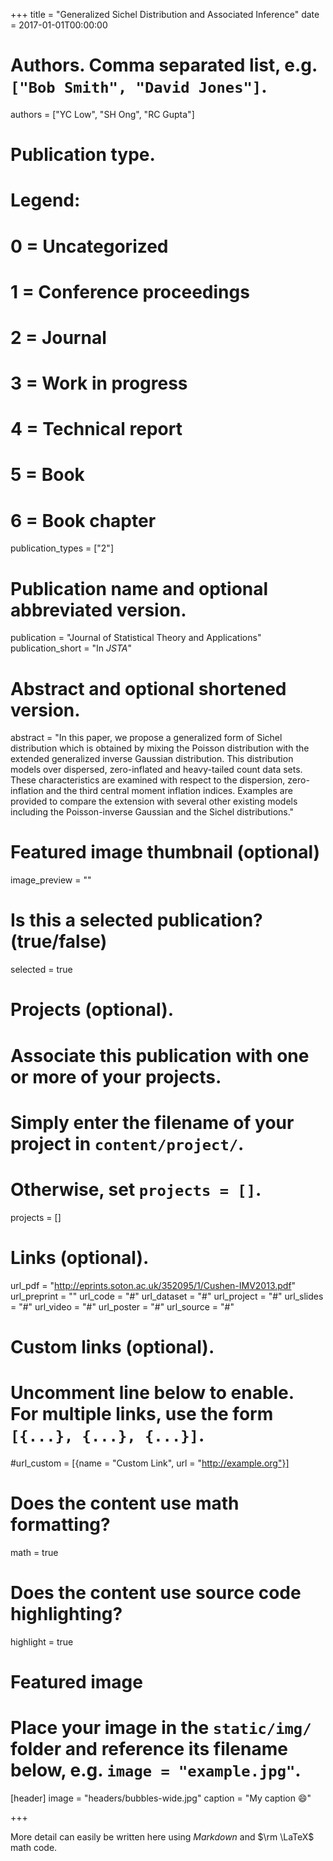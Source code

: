 +++
title = "Generalized Sichel Distribution and Associated Inference"
date = 2017-01-01T00:00:00

# Authors. Comma separated list, e.g. `["Bob Smith", "David Jones"]`.
authors = ["YC Low", "SH Ong", "RC Gupta"]

# Publication type.
# Legend:
# 0 = Uncategorized
# 1 = Conference proceedings
# 2 = Journal
# 3 = Work in progress
# 4 = Technical report
# 5 = Book
# 6 = Book chapter
publication_types = ["2"]

# Publication name and optional abbreviated version.
publication = "Journal of Statistical Theory and Applications"
publication_short = "In *JSTA*"

# Abstract and optional shortened version.
abstract = "In this paper, we propose a generalized form of Sichel distribution which is obtained by mixing the Poisson distribution with the extended generalized inverse Gaussian distribution. This distribution models over dispersed, zero-inflated and heavy-tailed count data sets. These characteristics are examined with respect to the dispersion, zero-inflation and the third central moment inflation indices. Examples are provided to compare the extension with several other existing models including the Poisson-inverse Gaussian and the Sichel distributions."

# Featured image thumbnail (optional)
image_preview = ""

# Is this a selected publication? (true/false)
selected = true

# Projects (optional).
#   Associate this publication with one or more of your projects.
#   Simply enter the filename of your project in `content/project/`.
#   Otherwise, set `projects = []`.
projects = []

# Links (optional).
url_pdf = "http://eprints.soton.ac.uk/352095/1/Cushen-IMV2013.pdf"
url_preprint = ""
url_code = "#"
url_dataset = "#"
url_project = "#"
url_slides = "#"
url_video = "#"
url_poster = "#"
url_source = "#"

# Custom links (optional).
#   Uncomment line below to enable. For multiple links, use the form `[{...}, {...}, {...}]`.
#url_custom = [{name = "Custom Link", url = "http://example.org"}]

# Does the content use math formatting?
math = true

# Does the content use source code highlighting?
highlight = true

# Featured image
# Place your image in the `static/img/` folder and reference its filename below, e.g. `image = "example.jpg"`.
[header]
image = "headers/bubbles-wide.jpg"
caption = "My caption :smile:"

+++

More detail can easily be written here using *Markdown* and $\rm \LaTeX$ math code.
